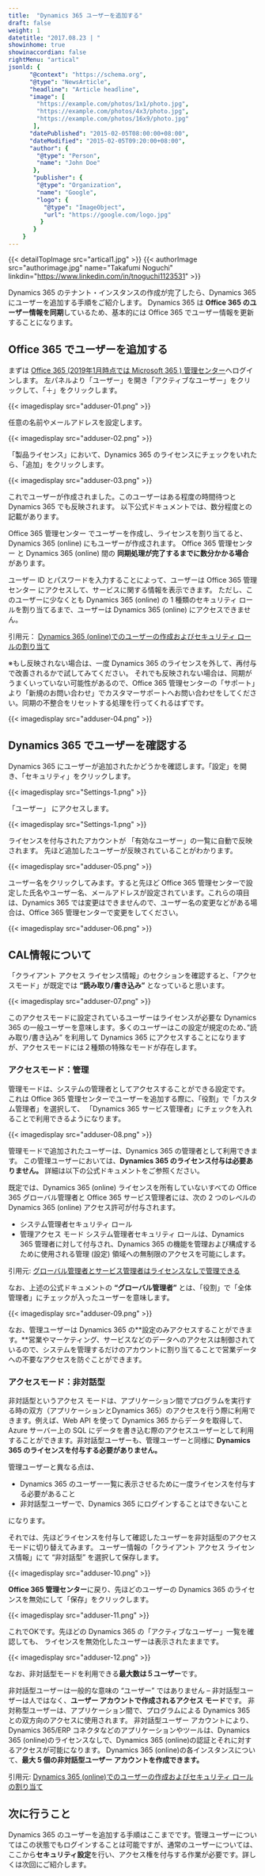 ```yaml
---
title:  "Dynamics 365 ユーザーを追加する"
draft: false
weight: 1
datetitle: "2017.08.23 | "
showinhome: true
showinaccordian: false
rightMenu: "artical"
jsonld: {
      "@context": "https://schema.org",
      "@type": "NewsArticle",
      "headline": "Article headline",
      "image": [
        "https://example.com/photos/1x1/photo.jpg",
        "https://example.com/photos/4x3/photo.jpg",
        "https://example.com/photos/16x9/photo.jpg"
       ],
      "datePublished": "2015-02-05T08:00:00+08:00",
      "dateModified": "2015-02-05T09:20:00+08:00",
      "author": {
        "@type": "Person",
        "name": "John Doe"
       },
       "publisher": {
        "@type": "Organization",
        "name": "Google",
        "logo": {
          "@type": "ImageObject",
          "url": "https://google.com/logo.jpg"
         }
       }
    }
---
```

{{< detailTopImage src="artical1.jpg" >}}
{{< authorImage src="authorimage.jpg" name="Takafumi Noguchi" linkdin="https://www.linkedin.com/in/tnoguchi1123531" >}}
<!-- Intro  -->
Dynamics 365 のテナント・インスタンスの作成が完了したら、Dynamics 365 にユーザーを追加する手順をご紹介します。
Dynamics 365 は **Office 365 のユーザー情報を同期**しているため、基本的には Office 365 でユーザー情報を更新することになります。

## Office 365 でユーザーを追加する
まずは [ Office 365 (2019年1月時点では Microsoft 365 ) 管理センター](https://admin.microsoft.com/)へログインします。
左パネルより「ユーザー」を開き「アクティブなユーザー」をクリックして、「＋」をクリックします。

<!-- Image= adduser-01.png -->
{{< imagedisplay src="adduser-01.png" >}}


任意の名前やメールアドレスを設定します。
<!-- Image= adduser-02.png -->
{{< imagedisplay src="adduser-02.png" >}}


「製品ライセンス」において、Dynamics 365 のライセンスにチェックをいれたら、「追加」をクリックします。
<!-- Image= adduser-03.png -->
{{< imagedisplay src="adduser-03.png" >}}

これでユーザーが作成されました。このユーザーはある程度の時間待つと Dynamics 365 でも反映されます。
以下公式ドキュメントでは、数分程度との記載があります。

<!-- QuteBox -->
Office 365 管理センター でユーザーを作成し、ライセンスを割り当てると、Dynamics 365 (online) にもユーザーが作成されます。 Office 365 管理センター と Dynamics 365 (online) 間の **同期処理が完了するまでに数分かかる場合** があります。

ユーザー ID とパスワードを入力することによって、ユーザーは Office 365 管理センター にアクセスして、サービスに関する情報を表示できます。 ただし、このユーザーに少なくとも Dynamics 365 (online) の 1 種類のセキュリティ ロールを割り当てるまで、ユーザーは Dynamics 365 (online) にアクセスできません。

引用元： [Dynamics 365 (online)でのユーザーの作成およびセキュリティ ロールの割り当て](https://docs.microsoft.com/ja-jp/power-platform/admin/create-users-assign-online-security-roles)

※もし反映されない場合は、一度 Dynamics 365 のライセンスを外して、再付与で改善されるかで試してみてください。
それでも反映されない場合は、同期がうまくいっていない可能性があるので、Office 365 管理センターの「サポート」より「新規のお問い合わせ」でカスタマーサポートへお問い合わせをしてください。同期の不整合をリセットする処理を行ってくれるはずです。

<!-- Image= adduser-04.png -->
{{< imagedisplay src="adduser-04.png" >}}


## Dynamics 365 でユーザーを確認する
Dynamics 365 にユーザーが追加されたかどうかを確認します。「設定」を開き、「セキュリティ」をクリックします。
<!-- Image= Settings-1.png -->
{{< imagedisplay src="Settings-1.png" >}}


「ユーザー」 にアクセスします。
<!-- Image= Users.png -->
{{< imagedisplay src="Settings-1.png" >}}


ライセンスを付与されたアカウントが 「有効なユーザー」の一覧に自動で反映されます。
先ほど追加したユーザーが反映されていることがわかります。
<!-- Image= adduser-05.png -->
{{< imagedisplay src="adduser-05.png" >}}


ユーザー名をクリックしてみます。すると先ほど Office 365 管理センターで設定した氏名やユーザー名、メールアドレスが設定されています。これらの項目は、Dynamics 365 では変更はできませんので、ユーザー名の変更などがある場合は、Office 365 管理センターで変更をしてください。
<!-- Image= adduser-06.png -->
{{< imagedisplay src="adduser-06.png" >}}


## CAL情報について
「クライアント アクセス ライセンス情報」のセクションを確認すると、「アクセスモード」が既定では **“読み取り/書き込み”** となっていると思います。
<!-- Image= adduser-07.png -->
{{< imagedisplay src="adduser-07.png" >}}


このアクセスモードに設定されているユーザーはライセンスが必要な Dynamics 365 の一般ユーザーを意味します。多くのユーザーはこの設定が規定のため、”読み取り/書き込み” を利用して Dynamics 365 にアクセスすることになりますが、アクセスモードには２種類の特殊なモードが存在します。

### アクセスモード：管理
管理モードは、システムの管理者としてアクセスすることができる設定です。
これは Office 365 管理センターでユーザーを追加する際に、「役割」で「カスタム管理者」を選択して、
「Dynamics 365 サービス管理者」にチェックを入れることで利用できるようになります。
<!-- Image= adduser-08.png -->
{{< imagedisplay src="adduser-08.png" >}}


管理モードで追加されたユーザーは、Dynamics 365 の管理者として利用できます。
この管理ユーザーにおいては、**Dynamics 365 のライセンス付与は必要ありません。**
詳細は以下の公式ドキュメントをご参照ください。

<!-- QuteBox -->
既定では、Dynamics 365 (online) ライセンスを所有していないすべての Office 365 グローバル管理者と Office 365 サービス管理者には、次の 2 つのレベルの Dynamics 365 (online) アクセス許可が付与されます。

* システム管理者セキュリティ ロール
* 管理アクセス モード
システム管理者セキュリティ ロールは、Dynamics 365 管理者に対して付与され、Dynamics 365 の機能を管理および構成するために使用される管理 (設定) 領域への無制限のアクセスを可能にします。

引用元: [グローバル管理者とサービス管理者はライセンスなしで管理できる](https://docs.microsoft.com/ja-jp/power-platform/admin/global-service-administrators-can-administer-without-license)

なお、上述の公式ドキュメントの **“グローバル管理者”** とは、「役割」で「全体管理者」にチェックが入ったユーザーを意味します。

<!-- Image= adduser-09.png -->
{{< imagedisplay src="adduser-09.png" >}}

なお、管理ユーザーは Dynamics 365 の**設定のみアクセスすることができます。**営業やマーケティング、サービスなどのデータへのアクセスは制御されているので、システムを管理するだけのアカウントに割り当てることで営業データへの不要なアクセスを防ぐことができます。


### アクセスモード：非対話型
非対話型というアクセス モードは、アプリケーション間でプログラムを実行する時の双方（アプリケーションとDynamics 365）のアクセスを行う際に利用できます。例えば、Web API を使って Dynamics 365 からデータを取得して、Azure サーバー上の SQL にデータを書き込む際のアクセスユーザーとして利用することができます。非対話型ユーザーも、管理ユーザーと同様に **Dynamics 365 のライセンスを付与する必要がありません。**

管理ユーザーと異なる点は、
* Dynamics 365 のユーザー一覧に表示させるために一度ライセンスを付与する必要があること
* 非対話型ユーザーで、Dynamics 365 にログインすることはできないこと

になります。

それでは、先ほどライセンスを付与して確認したユーザーを非対話型のアクセスモードに切り替えてみます。
ユーザー情報の「クライアント アクセス ライセンス情報」にて “非対話型” を選択して保存します。

<!-- Image= adduser-10.png -->
{{< imagedisplay src="adduser-10.png" >}}


**Office 365 管理センター**に戻り、先ほどのユーザーの Dynamics 365 のライセンスを無効にして「保存」をクリックします。
<!-- Image= adduser-11.png -->
{{< imagedisplay src="adduser-11.png" >}}


これでOKです。先ほどの Dynamics 365 の「アクティブなユーザー」一覧を確認しても、
ライセンスを無効化したユーザーは表示されたままです。

<!-- Image= adduser-12.png -->
{{< imagedisplay src="adduser-12.png" >}}


なお、非対話型モードを利用できる**最大数は５ユーザー**です。

<!-- quate Box -->
非対話型ユーザーは一般的な意味の “ユーザー” ではありません – 非対話型ユーザーは人ではなく、**ユーザー アカウントで作成されるアクセス モード**です。 非対称型ユーザーは、アプリケーション間で、プログラムによる Dynamics 365 との双方向のアクセスに使用されます。 非対話型ユーザー アカウントにより、Dynamics 365/ERP コネクタなどのアプリケーションやツールは、Dynamics 365 (online)のライセンスなしで、Dynamics 365 (online)の認証とそれに対するアクセスが可能になります。 Dynamics 365 (online)の各インスタンスについて、**最大 5 個の非対話型ユーザー アカウントを作成できます。**

引用元: [Dynamics 365 (online)でのユーザーの作成およびセキュリティ ロールの割り当て](https://docs.microsoft.com/ja-jp/power-platform/admin/create-users-assign-online-security-roles)

## 次に行うこと
Dynamics 365 のユーザーを追加する手順はここまでです。管理ユーザーについてはこの状態でもログインすることは可能ですが、通常のユーザーについては、ここから**セキュリティ設定**を行い、アクセス権を付与する作業が必要です。詳しくは次回にご紹介します。      
&nbsp;